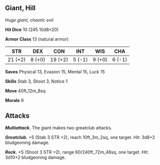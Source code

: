 ## Giant, Hill

*Huge giant, chaotic evil*

**Hit Dice** 10 (245 10d8+20)

**Armor Class** 13 (natural armor)

| STR     | DEX     | CON     | INT     | WIS     | CHA     |
|---------|---------|---------|---------|---------|---------|
| 21 (+2) |  8 (+0) | 19 (+2) |  5 (-1) |  9 (+0) |  6 (-1) |

**Saves** Physical 13, Evasion 15, Mental 15, Luck 15

**Skills** Stab 3, Shoot 3, Notice 1

**Move** 40ft_12m_8sq

**Morale** 9

## Attacks

***Multiattack.*** The giant makes two greatclub attacks.

***Greatclub.*** +5 (Stab 3 STR +2), reach 10ft_3m_2sq, one target. Hit: 3d8+2 bludgeoning damage.

***Rock.*** +5 (Shoot 3 STR +2), range 60/240ft_72m_48sq, one target. Hit: 3d10+2 bludgeoning damage.

